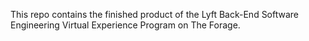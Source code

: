 This repo contains the finished product of the Lyft Back-End Software Engineering Virtual Experience Program on The Forage.
